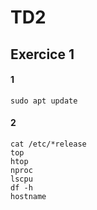 # TD2

## Exercice 1

#### 1
``` 
sudo apt update
``` 
#### 2
```
cat /etc/*release
top
htop
nproc
lscpu
df -h
hostname
```
